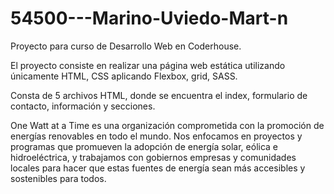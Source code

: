 # 54500---Marino-Uviedo-Mart-n

Proyecto para curso de Desarrollo Web en Coderhouse.

El proyecto consiste en realizar una página web estática utilizando únicamente HTML, CSS aplicando Flexbox, grid, SASS.

Consta de 5 archivos HTML, donde se encuentra el index, formulario de contacto, información y secciones.

One Watt at a Time es una organización comprometida con la promoción de energías renovables en todo el mundo. 
Nos enfocamos en proyectos y programas que promueven la adopción de energía solar, eólica e hidroeléctrica, y trabajamos con gobiernos 
empresas y comunidades locales para hacer que estas fuentes de energía sean más accesibles y sostenibles para todos.
